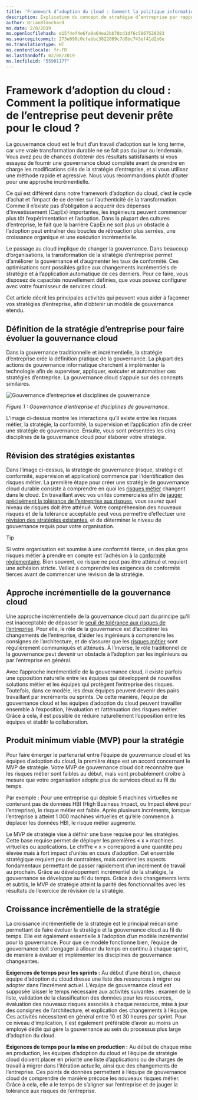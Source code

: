 ```yaml
---
title: 'Framework d’adoption du cloud : Comment la politique informatique de l’entreprise peut devenir prête pour le cloud ?'
description: Explication du concept de stratégie d’entreprise par rapport à la gouvernance cloud
author: BrianBlanchard
ms.date: 2/8/2019
ms.openlocfilehash: e15f4ef4e6fa9a64ea2bb78cd1df6c5867528383
ms.sourcegitcommit: 273e690c0cfabbc3822089c7d8bc743ef41d2b6e
ms.translationtype: HT
ms.contentlocale: fr-FR
ms.lasthandoff: 02/08/2019
ms.locfileid: "55901177"
---
```

<!-- markdownlint-disable MD026 -->

# <a name="caf-how-can-corporate-it-policy-become-cloud-ready"></a>Framework d’adoption du cloud : Comment la politique informatique de l’entreprise peut devenir prête pour le cloud ?

La gouvernance cloud est le fruit d’un travail d’adoption sur le long terme, car une vraie transformation durable ne se fait pas du jour au lendemain. Vous avez peu de chances d’obtenir des résultats satisfaisants si vous essayez de fournir une gouvernance cloud complète avant de prendre en charge les modifications clés de la stratégie d’entreprise, et si vous utilisez une méthode rapide et agressive. Nous vous recommandons plutôt d’opter pour une approche incrémentielle.

Ce qui est différent dans notre framework d’adoption du cloud, c’est le cycle d’achat et l’impact de ce dernier sur l’authenticité de la transformation. Comme il n’existe pas d’obligation à acquérir des dépenses d’investissement (CapEx) importantes, les ingénieurs peuvent commencer plus tôt l’expérimentation et l’adoption. Dans la plupart des cultures d’entreprise, le fait que la barrière CapEx ne soit plus un obstacle à l’adoption peut entraîner des boucles de rétroaction plus serrées, une croissance organique et une exécution incrémentielle.

Le passage au cloud implique de changer la gouvernance. Dans beaucoup d’organisations, la transformation de la stratégie d’entreprise permet d’améliorer la gouvernance et d’augmenter les taux de conformité. Ces optimisations sont possibles grâce aux changements incrémentiels de stratégie et à l’application automatique de ces derniers. Pour ce faire, vous disposez de capacités nouvellement définies, que vous pouvez configurer avec votre fournisseur de services cloud.

Cet article décrit les principales activités qui peuvent vous aider à façonner vos stratégies d’entreprise, afin d’obtenir un modèle de gouvernance étendu.

## <a name="define-corporate-policy-to-mature-cloud-governance"></a>Définition de la stratégie d’entreprise pour faire évoluer la gouvernance cloud

Dans la gouvernance traditionnelle et incrémentielle, la stratégie d’entreprise crée la définition pratique de la gouvernance. La plupart des actions de gouvernance informatique cherchent à implémenter la technologie afin de superviser, appliquer, exécuter et automatiser ces stratégies d’entreprise. La gouvernance cloud s’appuie sur des concepts similaires.

![Gouvernance d’entreprise et disciplines de gouvernance](../../_images/operational-transformation-govern.png)

*Figure 1 : Gouvernance d’entreprise et disciplines de gouvernance.*

L’image ci-dessus montre les interactions qu’il existe entre les risques métier, la stratégie, la conformité, la supervision et l’application afin de créer une stratégie de gouvernance. Ensuite, vous sont présentées les cinq disciplines de la gouvernance cloud pour élaborer votre stratégie.

## <a name="review-existing-policies"></a>Révision des stratégies existantes

Dans l’image ci-dessus, la stratégie de gouvernance (risque, stratégie et conformité, supervision et application) commence par l’identification des risques métier. La première étape pour créer une stratégie de gouvernance cloud durable consiste à comprendre en quoi les [risques métier](understanding-business-risk.md) changent dans le cloud. En travaillant avec vos unités commerciales afin de [jauger précisément la tolérance de l’entreprise aux risques](risk-tolerance.md), vous saurez quel niveau de risques doit être atténué. Votre compréhension des nouveaux risques et de la tolérance acceptable peut vous permettre d’effectuer une [révision des stratégies existantes](what-is-a-cloud-policy-review.md), et de déterminer le niveau de gouvernance requis pour votre organisation.

> [!TIP]
> Si votre organisation est soumise à une conformité tierce, un des plus gros risques métier à prendre en compte est l’adhésion à la [conformité réglementaire](what-is-regulatory-compliance.md). Bien souvent, ce risque ne peut pas être atténué et requiert une adhésion stricte. Veillez à comprendre les exigences de conformité tierces avant de commencer une révision de la stratégie.

## <a name="an-incremental-approach-to-cloud-governance"></a>Approche incrémentielle de la gouvernance cloud

Une approche incrémentielle de la gouvernance cloud part du principe qu’il est inacceptable de dépasser le [seuil de tolérance aux risques de l’entreprise](risk-tolerance.md). Pour elle, le rôle de la gouvernance est d’accélérer les changements de l’entreprise, d’aider les ingénieurs à comprendre les consignes de l’architecture, et de s’assurer que les [risques métier](understanding-business-risk.md) sont régulièrement communiqués et atténués. À l’inverse, le rôle traditionnel de la gouvernance peut devenir un obstacle à l’adoption par les ingénieurs ou par l’entreprise en général.

Avec l’approche incrémentielle de la gouvernance cloud, il existe parfois une opposition naturelle entre les équipes qui développent de nouvelles solutions métier et les équipes qui protègent l’entreprise des risques. Toutefois, dans ce modèle, les deux équipes peuvent devenir des pairs travaillant par incréments ou sprints. De cette manière, l’équipe de gouvernance cloud et les équipes d’adoption du cloud peuvent travailler ensemble à l’exposition, l’évaluation et l’atténuation des risques métier. Grâce à cela, il est possible de réduire naturellement l’opposition entre les équipes et établir la collaboration.

## <a name="minimum-viable-product-mvp-for-policy"></a>Produit minimum viable (MVP) pour la stratégie

Pour faire émerger le partenariat entre l’équipe de gouvernance cloud et les équipes d’adoption du cloud, la première étape est un accord concernant le MVP de stratégie. Votre MVP de gouvernance cloud doit reconnaître que les risques métier sont faibles au début, mais vont probablement croître à mesure que votre organisation adopte plus de services cloud au fil du temps.

Par exemple :  Pour une entreprise qui déploie 5 machines virtuelles ne contenant pas de données HBI (High Business Impact, ou Impact élevé pour l’entreprise), le risque métier est faible. Après plusieurs incréments, lorsque l’entreprise a atteint 1 000 machines virtuelles et qu’elle commence à déplacer les données HBI, le risque métier augmente.

Le MVP de stratégie vise à définir une base requise pour les stratégies. Cette base requise permet de déployer les premières « x » machines virtuelles ou applications. Le chiffre « x » correspond à une quantité peu élevée mais à fort impact d’unités en cours d’adoption. Cet ensemble stratégique requiert peu de contraintes, mais contient les aspects fondamentaux permettant de passer rapidement d’un incrément de travail au prochain. Grâce au développement incrémentiel de la stratégie, la gouvernance se développe au fil du temps. Grâce à des changements lents et subtils, le MVP de stratégie atteint la parité des fonctionnalités avec les résultats de l’exercice de révision de la stratégie.

## <a name="incremental-policy-growth"></a>Croissance incrémentielle de la stratégie

La croissance incrémentielle de la stratégie est le principal mécanisme permettant de faire évoluer la stratégie et la gouvernance cloud au fil du temps. Elle est également essentielle à l’adoption d’un modèle incrémentiel pour la gouvernance. Pour que ce modèle fonctionne bien, l’équipe de gouvernance doit s’engager à allouer du temps en continu à chaque sprint, de manière à évaluer et implémenter les disciplines de gouvernance changeantes.

**Exigences de temps pour les sprints :** Au début d’une itération, chaque équipe d’adoption du cloud dresse une liste des ressources à migrer ou adopter dans l’incrément actuel. L’équipe de gouvernance cloud est supposée laisser le temps nécessaire aux activités suivantes : examen de la liste, validation de la classification des données pour les ressources, évaluation des nouveaux risques associés à chaque ressource, mise à jour des consignes de l’architecture, et explication des changements à l’équipe. Ces activités nécessitent en général entre 10 et 30 heures par sprint. Pour ce niveau d’implication, il est également préférable d’avoir au moins un employé dédié qui gère la gouvernance au sein du processus plus large d’adoption du cloud.

**Exigences de temps pour la mise en production :** Au début de chaque mise en production, les équipes d’adoption du cloud et l’équipe de stratégie cloud doivent placer en priorité une liste d’applications ou de charges de travail à migrer dans l’itération actuelle, ainsi que des changements de l’entreprise. Ces points de données permettent à l’équipe de gouvernance cloud de comprendre de manière précoce les nouveaux risques métier. Grâce à cela, elle a le temps de s’aligner sur l’entreprise et de jauger la tolérance aux risques de l’entreprise.